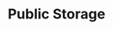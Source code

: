 ---
title: "Public Storage"
url: /san-antonio/public-storage-vance-jackson-road/
shop: storage rental
---
